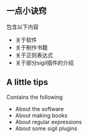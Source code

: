 ## 一点小诀窍
包含以下内容
- 关于软件
- 关于制作书籍
- 关于正则表达式
- 关于部分sigil插件的介绍

## A little tips
Contains the following
- About the software
- About making books
- About regular expressions
- About some sigil plugins
